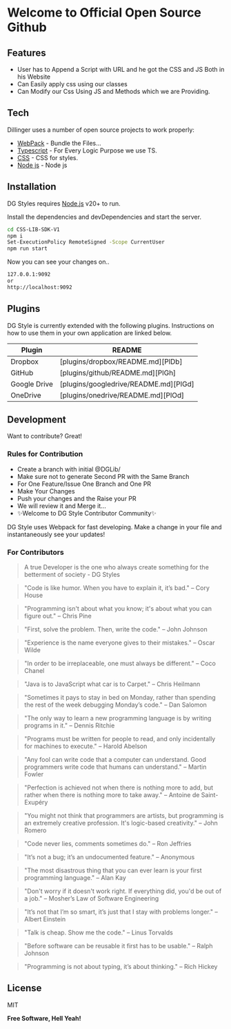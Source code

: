 # Welcome to Official Open Source Github 

## Features

- User has to Append a Script with URL and he got the CSS and JS Both in his Website
- Can Easily apply css using our classes
- Can Modify our Css Using JS and Methods which we are Providing.


## Tech

Dillinger uses a number of open source projects to work properly:

- [WebPack](https://www.npmjs.com/package/webpack) - Bundle the Files...
- [Typescript](https://www.typescriptlang.org/) - For Every Logic Purpose we use TS.
- [CSS](https://developer.mozilla.org/en-US/docs/Web/CSS) - CSS for styles.
- [Node js](https://nodejs.org/en) - Node js 

## Installation

DG Styles requires [Node.js](https://nodejs.org/) v20+ to run.

Install the dependencies and devDependencies and start the server.

```sh
cd CSS-LIB-SDK-V1
npm i 
Set-ExecutionPolicy RemoteSigned -Scope CurrentUser
npm run start
```
Now you can see your changes on..

```sh
127.0.0.1:9092
or 
http://localhost:9092
```

## Plugins

DG Style is currently extended with the following plugins.
Instructions on how to use them in your own application are linked below.

| Plugin | README |
| ------ | ------ |
| Dropbox | [plugins/dropbox/README.md][PlDb] |
| GitHub | [plugins/github/README.md][PlGh] |
| Google Drive | [plugins/googledrive/README.md][PlGd] |
| OneDrive | [plugins/onedrive/README.md][PlOd] |

## Development
Want to contribute? Great!

### Rules for Contribution

- Create a branch with initial @DGLib/<Your Branch Name>
- Make sure not to generate Second PR with the Same Branch
- For One Feature/Issue One Branch and One PR 
- Make Your Changes 
- Push your changes and the Raise your PR
- We will review it and Merge it...
- ✨Welcome to DG Style  Contributor Community✨ 


DG Style uses  Webpack for fast developing.
Make a change in your file and instantaneously see your updates!

### For Contributors

> A true Developer is the one who always create something for the betterment of society - DG Styles

>  "Code is like humor. When you have to explain it, it’s bad." – Cory House

> "Programming isn't about what you know; it's about what you can figure out." – Chris Pine

> "First, solve the problem. Then, write the code." – John Johnson

> "Experience is the name everyone gives to their mistakes." – Oscar Wilde

> "In order to be irreplaceable, one must always be different." – Coco Chanel

> "Java is to JavaScript what car is to Carpet." – Chris Heilmann

> "Sometimes it pays to stay in bed on Monday, rather than spending the rest of the week debugging Monday’s code." – Dan Salomon

> "The only way to learn a new programming language is by writing programs in it." – Dennis Ritchie

> "Programs must be written for people to read, and only incidentally for machines to execute." – Harold Abelson

> "Any fool can write code that a computer can understand. Good programmers write code that humans can understand." – Martin Fowler

> "Perfection is achieved not when there is nothing more to add, but rather when there is nothing more to take away." – Antoine de Saint-Exupéry

> "You might not think that programmers are artists, but programming is an extremely creative profession. It's logic-based creativity." – John Romero

> "Code never lies, comments sometimes do." – Ron Jeffries

> "It’s not a bug; it’s an undocumented feature." – Anonymous

> "The most disastrous thing that you can ever learn is your first programming language." – Alan Kay

> "Don't worry if it doesn't work right. If everything did, you'd be out of a job." – Mosher’s Law of Software Engineering

> "It’s not that I’m so smart, it’s just that I stay with problems longer." – Albert Einstein

> "Talk is cheap. Show me the code." – Linus Torvalds

> "Before software can be reusable it first has to be usable." – Ralph Johnson

> "Programming is not about typing, it’s about thinking." – Rich Hickey

## License

MIT

**Free Software, Hell Yeah!**

